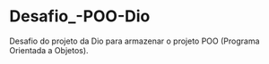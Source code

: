 # Desafio_-POO-Dio
Desafio do projeto da Dio para armazenar o projeto  POO (Programa Orientada a Objetos).
